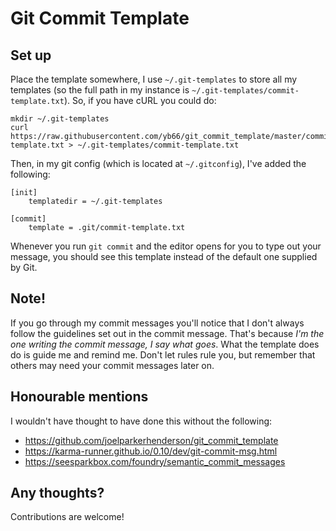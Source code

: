 # Git Commit Template

## Set up

Place the template somewhere, I use `~/.git-templates` to store all my templates (so the full path in my instance is `~/.git-templates/commit-template.txt`). So, if you have cURL you could do:

	mkdir ~/.git-templates
	curl https://raw.githubusercontent.com/yb66/git_commit_template/master/commit-template.txt > ~/.git-templates/commit-template.txt

Then, in my git config (which is located at `~/.gitconfig`), I've added the following:

	[init]
		templatedir = ~/.git-templates

	[commit]
		template = .git/commit-template.txt

Whenever you run `git commit` and the editor opens for you to type out your message, you should see this template instead of the default one supplied by Git.

## Note!

If you go through my commit messages you'll notice that I don't always follow the guidelines set out in the commit message. That's because *I'm the one writing the commit message, I say what goes*. What the template does do is guide me and remind me. Don't let rules rule you, but remember that others may need your commit messages later on.

## Honourable mentions

I wouldn't have thought to have done this without the following:

- https://github.com/joelparkerhenderson/git_commit_template
- https://karma-runner.github.io/0.10/dev/git-commit-msg.html
- https://seesparkbox.com/foundry/semantic_commit_messages

## Any thoughts?

Contributions are welcome!